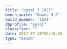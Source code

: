 ```yaml
---
title: "pgsql 3 1021"
bench_suite: "Nuxeo 9.2"
build_number: "1021"
dbprofile: "pgsql"
classifier: ""
date: 2017-07-18T06:15:50
type: "bench"
---
```

